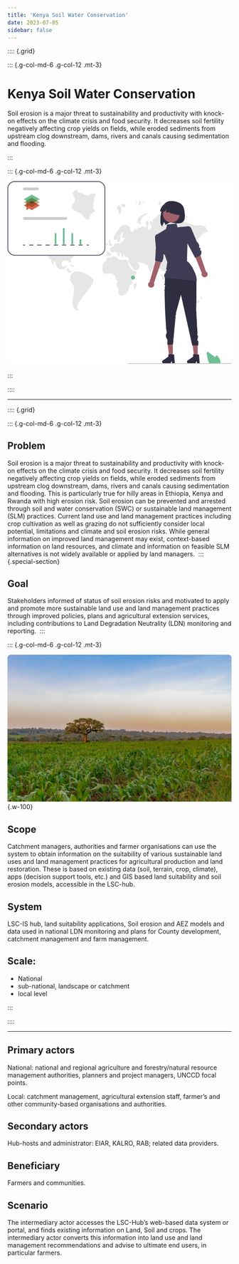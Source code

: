 ```yaml
---
title: 'Kenya Soil Water Conservation'
date: 2023-07-05
sidebar: false
---
```


:::: {.grid}

::: {.g-col-md-6 .g-col-12 .mt-3}

# Kenya Soil Water Conservation

Soil erosion is a major threat to sustainability and productivity with knock-on effects on the climate crisis and food security. It decreases soil fertility negatively affecting crop yields on fields, while eroded sediments from upstream clog downstream, dams, rivers and canals causing sedimentation and flooding.

:::

::: {.g-col-md-6 .g-col-12 .mt-3}

![](../img/Kenya%20land%20soil%20crop%20data%201.svg)

:::

::::

---

:::: {.grid}

::: {.g-col-md-6 .g-col-12 .mt-3}

## Problem

Soil erosion is a major threat to sustainability and productivity with knock-on effects on the climate crisis and food security. It decreases soil fertility negatively affecting crop yields on fields, while eroded sediments from upstream clog downstream, dams, rivers and canals causing sedimentation and flooding. This is particularly true for hilly areas in Ethiopia, Kenya and Rwanda with high erosion risk. Soil erosion can be prevented and arrested through soil and water conservation (SWC) or sustainable land management (SLM) practices. Current land use and land management practices including crop cultivation as well as grazing do not sufficiently consider local potential, limitations and climate and soil erosion risks.  While general information on improved land management may exist, context-based information on land resources, and climate and information on feasible SLM alternatives is not widely available or applied by land managers. ​
​
::: {.special-section}

## Goal

Stakeholders informed of status of soil erosion risks and motivated to apply and promote more sustainable land use and land management practices through improved policies, plans and agricultural extension services, including contributions to Land Degradation Neutrality (LDN) monitoring and reporting.​
​
:::

::: {.g-col-md-6 .g-col-12 .mt-3}

![](../img/adams-korir-5gzZo_nQBIM-unsplash%201.jpg){.w-100}

## Scope

Catchment managers, authorities and farmer organisations can use the system to obtain information on the suitability of various sustainable land uses and land management practices for agricultural production and land restoration. These is based on existing data (soil, terrain, crop, climate), apps (decision support tools, etc.) and GIS based land suitability and soil erosion models, accessible in the LSC-hub.​

## System 

LSC-IS hub, land suitability applications, Soil erosion and AEZ models and data used in national LDN monitoring and plans for County development, catchment management and farm management.​

## Scale: 

- National
- sub-national, landscape or catchment
- local level​

:::

::::

---

<div class="grid">

<div class="text-light rounded bg-dark g-col-6 g-col-lg-3 px-2">

## Primary actors

National: national and regional agriculture and forestry/natural resource management authorities, planners and project managers, UNCCD focal points.​

Local: catchment management, agricultural extension staff, farmer’s and other community-based organisations and authorities.​

</div><div class="text-light rounded bg-dark g-col-6 g-col-lg-3 px-2">

## Secondary actors

Hub-hosts and administrator: EIAR, KALRO, RAB; related data providers.​

</div><div class="text-light rounded bg-dark g-col-6 g-col-lg-3 px-2">

## Beneficiary

Farmers and communities.​

</div><div class="text-light rounded bg-dark g-col-6 g-col-lg-3 px-2">

## Scenario​

The intermediary actor accesses the LSC-Hub’s web-based data system or portal, and finds existing information on Land, Soil and crops. The intermediary actor converts this information into land use and land management recommendations and advise to ultimate end users, in particular farmers.​

</div></div>

<style>
#title-block-header { display:none; }
</style>